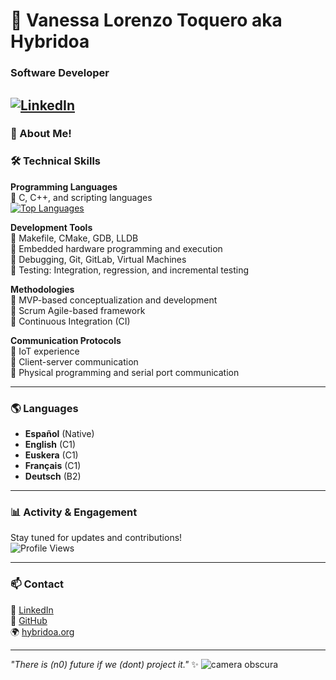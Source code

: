 # 👋 Vanessa Lorenzo Toquero aka Hybridoa 
### Software Developer
[![LinkedIn](https://img.shields.io/badge/LinkedIn-Vanessa%20Lorenzo-blue?style=flat&logo=linkedin)](https://www.linkedin.com/in/vlorenzolana)  
---

### 📍 About Me!
### 🛠 Technical Skills
**Programming Languages**  
🔹 C, C++, and scripting languages  
[![Top Languages](https://github-readme-stats.vercel.app/api/top-langs/?username=Vlorenzolana&layout=compact)](https://github.com/Vlorenzolana)  

**Development Tools**  
🔹 Makefile, CMake, GDB, LLDB  
🔹 Embedded hardware programming and execution  
🔹 Debugging, Git, GitLab, Virtual Machines  
🔹 Testing: Integration, regression, and incremental testing  

**Methodologies**  
🔹 MVP-based conceptualization and development  
🔹 Scrum Agile-based framework  
🔹 Continuous Integration (CI)  

**Communication Protocols**  
🔹 IoT experience  
🔹 Client-server communication  
🔹 Physical programming and serial port communication  

---

### 🌎 Languages
- **Español** (Native)  
- **English** (C1)  
- **Euskera** (C1)    
- **Français** (C1)  
- **Deutsch** (B2)  

---

### 📊 Activity & Engagement  
Stay tuned for updates and contributions!  
![Profile Views](https://img.shields.io/badge/dynamic/json?color=blue&label=Profile%20Views&query=count&url=https://komarev.com/ghpvc/?username=Vlorenzolana)  

---

### 📫 Contact

💼 [LinkedIn](https://www.linkedin.com/in/vlorenzolana)  
📂 [GitHub](https://github.com/Vlorenzolana)  
🌍 [hybridoa.org](https://hybridoa.org)  

---

_"There is (n0) future if we (dont) project it."_ ✨
![camera obscura](https://github.com/user-attachments/assets/6c764340-f678-42de-b9e2-654314ac3d74)

